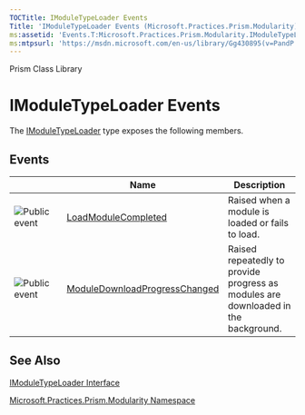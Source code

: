 ```yaml
---
TOCTitle: IModuleTypeLoader Events
Title: 'IModuleTypeLoader Events (Microsoft.Practices.Prism.Modularity)'
ms:assetid: 'Events.T:Microsoft.Practices.Prism.Modularity.IModuleTypeLoader'
ms:mtpsurl: 'https://msdn.microsoft.com/en-us/library/Gg430895(v=PandP.50)'
---
```


Prism Class Library

IModuleTypeLoader Events
========================

The [IModuleTypeLoader](https://msdn.microsoft.com/t:microsoft.practices.prism.modularity.imoduletypeloader) type exposes the following members.

Events
------

<span id="eventTableToggle"></span>
<table>
<colgroup>
<col width="33%" />
<col width="33%" />
<col width="33%" />
</colgroup>
<thead>
<tr class="header">
<th> </th>
<th>Name</th>
<th>Description</th>
</tr>
</thead>
<tbody>
<tr class="odd">
<td><img src="https://msdn.microsoft.com/en-us/Gg430895.pubevent(en-us,PandP.50).gif" title="Public event" /></td>
<td><a href="https://msdn.microsoft.com/e:microsoft.practices.prism.modularity.imoduletypeloader.loadmodulecompleted">LoadModuleCompleted</a></td>
<td><div class="summary">
Raised when a module is loaded or fails to load.
</div></td>
</tr>
<tr class="even">
<td><img src="https://msdn.microsoft.com/en-us/Gg430895.pubevent(en-us,PandP.50).gif" title="Public event" /></td>
<td><a href="https://msdn.microsoft.com/e:microsoft.practices.prism.modularity.imoduletypeloader.moduledownloadprogresschanged">ModuleDownloadProgressChanged</a></td>
<td><div class="summary">
Raised repeatedly to provide progress as modules are downloaded in the background.
</div></td>
</tr>
</tbody>
</table>

See Also
--------

<span id="seeAlsoToggle"></span>
[IModuleTypeLoader Interface](https://msdn.microsoft.com/t:microsoft.practices.prism.modularity.imoduletypeloader)

[Microsoft.Practices.Prism.Modularity Namespace](https://msdn.microsoft.com/n:microsoft.practices.prism.modularity)
